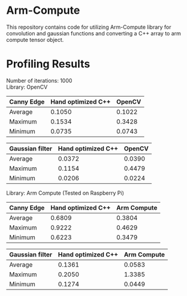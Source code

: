 # Arm-Compute
This repository contains code for utilizing Arm-Compute library for convolution and gaussian functions and converting a C++ array to arm compute tensor object.
<h1> Profiling Results </h1> 

Number of iterations: 1000\
Library: OpenCV

Canny Edge | Hand optimized C++ | OpenCV 
--- | --- | ---
Average | 0.1050 | 0.1022 
Maximum | 0.1534 | 0.3428 
Minimum | 0.0735 | 0.0743

Gaussian filter | Hand optimized C++ | OpenCV 
--- | --- | ---
Average | 0.0372 | 0.0390 
Maximum | 0.1154 | 0.4479 
Minimum | 0.0206 | 0.0224

Library: Arm Compute (Tested on Raspberry Pi)

Canny Edge | Hand optimized C++ |  Arm Compute
--- | --- | ---
Average | 0.6809 | 0.3804 
Maximum | 0.9222 | 0.4629 
Minimum | 0.6223 | 0.3479

Gaussian filter | Hand optimized C++ | Arm Compute
--- | --- | ---
Average | 0.1361 | 0.0583 
Maximum | 0.2050 | 1.3385 
Minimum | 0.1274 | 0.0449


